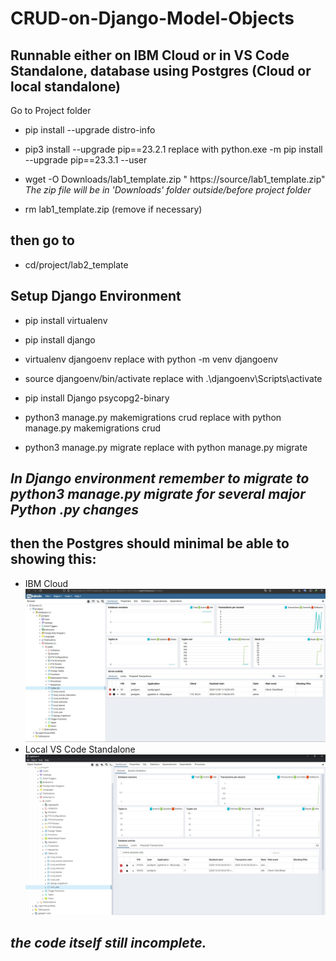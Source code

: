 # CRUD-on-Django-Model-Objects
## Runnable either on IBM Cloud or in VS Code Standalone, database using Postgres (Cloud or local standalone) 
Go to Project folder
- pip install --upgrade distro-info
- pip3 install --upgrade pip==23.2.1 replace with  python.exe -m pip install --upgrade pip==23.3.1 --user

- wget -O Downloads/lab1_template.zip " https://source/lab1_template.zip" *The zip file will be in 'Downloads' folder outside/before project folder*
- rm lab1_template.zip
(remove if necessary)

## then go to 
- cd/project/lab2_template

## Setup Django Environment
- pip install virtualenv
- pip install django
- virtualenv djangoenv replace with  python -m venv djangoenv
- source djangoenv/bin/activate replace with .\djangoenv\Scripts\activate
- pip install Django psycopg2-binary

- python3 manage.py makemigrations crud replace with python manage.py makemigrations crud 

- python3 manage.py migrate replace with python manage.py migrate

## _In Django environment remember to migrate to python3 manage.py migrate for several major Python .py changes_

## then the Postgres should minimal be able to showing this:
- IBM Cloud
![Postgres_IBM](https://github.com/eldoma/CRUD-on-Django-Model-Objects/blob/main/CRUD%20in%20Postgres%20IBM%20Cloud.jpg)  
- Local VS Code Standalone
![Postgres_Local](https://github.com/eldoma/CRUD-on-Django-Model-Objects/blob/main/CRUD%20in%20Postgres.jpg)

## _the code itself still incomplete._
